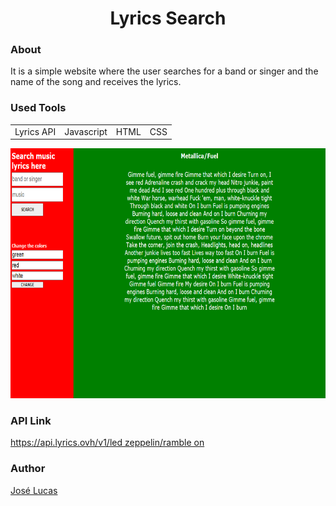 <h1 align='center'>Lyrics Search</h1>

<p align='center'>
  <h3>About</h3>
  <p>It is a simple website where the user searches for a band or singer and the name of the song and receives the lyrics.</p>
</p>

<p align='center'>
  <h3>Used Tools</h3>
  <table>
    <tr>
      <td>Lyrics API</td>
      <td>Javascript</td>
      <td>HTML</td>
      <td>CSS</td>
    </tr>
  </table>
</p>

<p align='center'>
  <img src='Screen.png' width="800" height="400" />
</p>

<p align='center'>
  <h3>API Link</h3>
  <a href="https://api.lyrics.ovh/v1/led%20zeppelin/ramble%20on">https://api.lyrics.ovh/v1/led zeppelin/ramble on</a>
</p>

<p align='center'>
  <h3>Author</h3>
  <a href="https://www.instagram.com/jlucasgf/?hl=pt-br">José Lucas</a>
</p>
